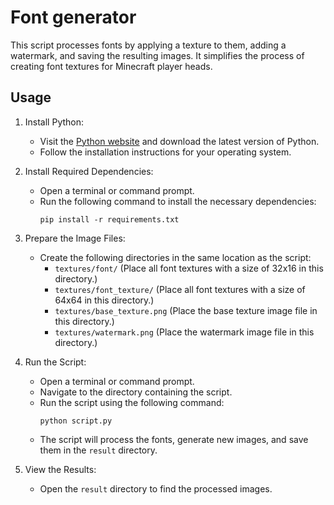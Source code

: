 # Font generator

This script processes fonts by applying a texture to them, adding a watermark, and saving the resulting images. It simplifies the process of creating font textures for Minecraft player heads.

## Usage

1. Install Python: 
   - Visit the [Python website](https://www.python.org/) and download the latest version of Python.
   - Follow the installation instructions for your operating system.

2. Install Required Dependencies:
   - Open a terminal or command prompt.
   - Run the following command to install the necessary dependencies:
     ```
     pip install -r requirements.txt
     ```

3. Prepare the Image Files:
   - Create the following directories in the same location as the script:
     - `textures/font/` (Place all font textures with a size of 32x16 in this directory.)
     - `textures/font_texture/` (Place all font textures with a size of 64x64 in this directory.)
     - `textures/base_texture.png` (Place the base texture image file in this directory.)
     - `textures/watermark.png` (Place the watermark image file in this directory.)

4. Run the Script:
   - Open a terminal or command prompt.
   - Navigate to the directory containing the script.
   - Run the script using the following command:
     ```
     python script.py
     ```
   - The script will process the fonts, generate new images, and save them in the `result` directory.

5. View the Results:
   - Open the `result` directory to find the processed images.